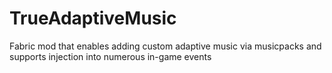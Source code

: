 # TrueAdaptiveMusic
Fabric mod that enables adding custom adaptive music via musicpacks and supports injection into numerous in-game events
